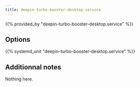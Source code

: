 ```yaml
---
title: deepin-turbo-booster-desktop.service
---
```


{{% provided_by "deepin-turbo-booster-desktop.service" %}}

## Options

{{% systemd_unit "deepin-turbo-booster-desktop.service" %}}

## Additionnal notes

Nothing here.